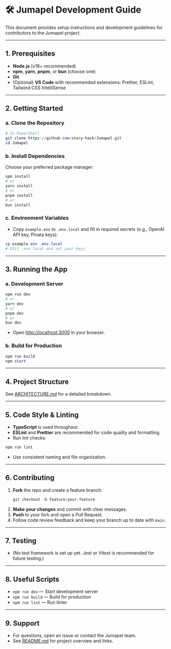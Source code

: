 # 🛠 Jumapel Development Guide

This document provides setup instructions and development guidelines for contributors to the Jumapel project.

---

## 1. Prerequisites

- **Node.js** (v18+ recommended)
- **npm**, **yarn**, **pnpm**, or **bun** (choose one)
- **Git**
- (Optional) **VS Code** with recommended extensions: Prettier, ESLint, Tailwind CSS IntelliSense

---

## 2. Getting Started

### a. Clone the Repository
```powershell
# In PowerShell
git clone https://github.com/story-hack/Jumapel.git
cd Jumapel
```

### b. Install Dependencies
Choose your preferred package manager:
```powershell
npm install
# or
yarn install
# or
pnpm install
# or
bun install
```

### c. Environment Variables
- Copy `example.env` to `.env.local` and fill in required secrets (e.g., OpenAI API key, Pinata keys):
```powershell
cp example.env .env.local
# Edit .env.local and set your keys
```

---

## 3. Running the App

### a. Development Server
```powershell
npm run dev
# or
yarn dev
# or
pnpm dev
# or
bun dev
```
- Open [http://localhost:3000](http://localhost:3000) in your browser.

### b. Build for Production
```powershell
npm run build
npm start
```

---

## 4. Project Structure

See [ARCHITECTURE.md](./ARCHITECTURE.md) for a detailed breakdown.

---

## 5. Code Style & Linting
- **TypeScript** is used throughout.
- **ESLint** and **Prettier** are recommended for code quality and formatting.
- Run lint checks:
```powershell
npm run lint
```
- Use consistent naming and file organization.

---

## 6. Contributing

1. **Fork** the repo and create a feature branch:
   ```powershell
   git checkout -b feature/your-feature
   ```
2. **Make your changes** and commit with clear messages.
3. **Push** to your fork and open a Pull Request.
4. Follow code review feedback and keep your branch up to date with `main`.

---

## 7. Testing
- (No test framework is set up yet. Jest or Vitest is recommended for future testing.)

---

## 8. Useful Scripts
- `npm run dev` — Start development server
- `npm run build` — Build for production
- `npm run lint` — Run linter

---

## 9. Support
- For questions, open an issue or contact the Jumapel team.
- See [README.md](../README.md) for project overview and links.
